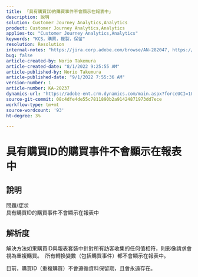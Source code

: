 ```yaml
---
title: 「具有購買ID的購買事件不會顯示在報表中」
description: 說明
solution: Customer Journey Analytics,Analytics
product: Customer Journey Analytics,Analytics
applies-to: "Customer Journey Analytics,Analytics"
keywords: "KCS，購買，複製，保留"
resolution: Resolution
internal-notes: "https://jira.corp.adobe.com/browse/AN-282047, https://jira.corp.adobe.com/browse/AN-287475"
bug: false
article-created-by: Norio Takemura
article-created-date: "8/1/2022 9:25:55 AM"
article-published-by: Norio Takemura
article-published-date: "9/1/2022 7:55:36 AM"
version-number: 1
article-number: KA-20237
dynamics-url: "https://adobe-ent.crm.dynamics.com/main.aspx?forceUCI=1&pagetype=entityrecord&etn=knowledgearticle&id=f8636eed-7b11-ed11-b83d-0022480862c6"
source-git-commit: 08c4dfe4de55c7811890b2a91424871973dd7ece
workflow-type: tm+mt
source-wordcount: '93'
ht-degree: 3%

---
```


# 具有購買ID的購買事件不會顯示在報表中

## 說明

問題/症狀
<br>具有購買ID的購買事件不會顯示在報表中


## 解析度


解決方法如果購買ID與報表套裝中針對所有訪客收集的任何值相符，則影像請求會視為重複購買。  所有轉換變數（包括購買事件）都不會顯示在報表中。

目前，購買ID（重複購買）不會遵循資料保留期，且會永遠存在。

